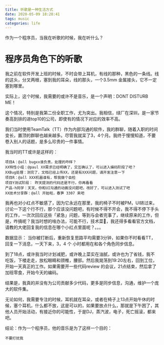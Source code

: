 ```yaml
---
title: 听歌是一种生活方式
date: 2020-05-09 18:28:41
tags: music
categories: life
---
```


作为一个程序员，当我在听歌的时候，我在听什么？

<!--more-->

# 程序员角色下的听歌

我之前在软件开发上班的时候，不时会带上耳机，有线的那种，黑色的一条线。线的这头，分叉两根，塞到我的耳朵，线的那头，一个3.5mm 金属接头，它不一定塞到哪里。

实际上，这个时候，我需要的或许不是音乐，是一个声明：DONT DISTURB ME！

这个情况，特别是我第二份全职工作，尤为突出。我相信，绿厂在深圳，是一家节奏高到排的进top10的公司，即使有的情况下对应的效率不高。

我们当时使用TeamTalk（TT）作为内部沟通的软件，我的群聊，随着入职的时间变长，置顶的群聊也越来越多。尽管我就呆了3，4个月。我终于慢慢知道，不要卷入别人的话题，是多么珍贵的一件事情。

我当时的TT或许是这样的：

	项目A：@all bugxx谁负责，处理的咋样？
	XX特性小组：@paul XX需求已经明确了，交互确认了，可以进入编码阶段了吧？
	XXBug处理：测完了，文档已经上传XX，还是有XXX问题，请开发注意一下
	项目R：@all XXX机器谁有，帮我做个自检
	项目Y测试阶段： 昨天提测的代码还是不行，你再看看
	产品-h同学：天天，你和UI沟通的动画没问题吧，改好了，可以进入测试了吧
	XX技术分享群：@all 开始啦，春笋 3307 来吧


我再也对小红点不敏感了，因为它永远在那里，我的椅子不时被PM，UI转过来，讨论一下这个行不行，那个应该没问题吧，有时候不得不开会，我不得不停下手头的工作，一次次回应这些「紧急」问题，等到与会者完事了，继续原来的工作，但是，咋搞呢？我当时想的啥办法，可能不行，技术菜🐔，我还得多看看官方文档，请教的大佬回复我的信息在哪个小红点里面呢？。。。

数据显示： 当你被打断后，重新恢复思路平均需要3分钟，如果你不时看看TT，回复一下消息，一天下来，3，4 个 小时都用在和各个角色同步信息。

到了18点，或许我当时计划减肥，或许晚上菜实在油腻，或许也为了省钱，我不吃饭，下楼走走，放松眼睛和颈椎，腰部。然后我晃荡到19:20左右，回到工位，开始一天真正的工作。如果需要开一些代码review 的会议，21点结束，然后拿了加班零食，开始今天的编码。

结果是，我真的并没有为公司贡献多少代码，更多是同步信息，沟通，维护一个庞大的软件集。

无论如何，我需要专注的时候，耳机就在耳朵，或者在椅子上13点开始午休的时候，塞个耳机，什么都不放，这是可以的，如果要放点什么，那就是下午困了，其他人员开始活动，有接近你的可能性，于是DJ，蒸汽波，电子，死亡摇滚，都来吧。



结论：作为一个程序员，他的音乐是为了这样一个目的：

    不要打扰我



